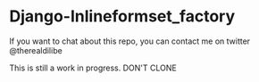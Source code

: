 # Django-Inlineformset_factory

If you want to chat about this repo, you can contact me on twitter @therealdilibe

This is still a work in progress. DON'T CLONE
